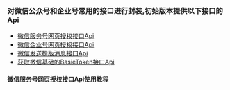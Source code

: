### 对微信公众号和企业号常用的接口进行封装,初始版本提供以下接口的Api
* [微信服务号网页授权接口Api](#微信服务号网页授权接口Api使用教程)
* [微信企业号网页授权接口Api](#微信企业号网页授权接口Api使用教程)
* [微信发送模版消息接口Api](#微信发送模版消息接口Api使用教程)
* [获取微信基础的BasieToken接口Api](#微信基础接口的BasieToken的Api使用教程)

#### 微信服务号网页授权接口Api使用教程
